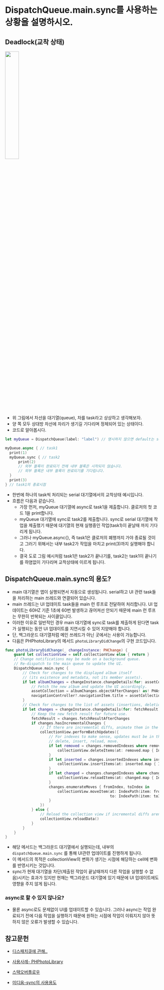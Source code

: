 # DispatchQueue.main.sync를 사용하는 상황을 설명하시오.

## Deadlock(교착 상태)

<image src = "https://github.com/Swift-Master/SwiftMaster17_Team13_Study/assets/116094622/b2b4d893-ca11-4af6-9396-3dd1be890b66" width = 30%></image>


- 위 그림에서 차선을 대기열(queue), 차를 task라고 상상하고 생각해보자. 
- 양 쪽 모두 상대방 차선에 자리가 생기길 기다리며 정체되어 있는 상태이다.
- 코드로 알아봅시다.

```swift
let myQueue = DispatchQueue(label: "label") // 명시하지 않으면 default는 serial

myQueue.async { // task1
  print(1)
  myQueue.sync { // task2
	  print(2)
      // 외부 블록이 완료되기 전에 내부 블록은 시작되지 않습니다.
      // 외부 블록은 내부 블록이 완료되기를 기다립니다.
  }
  print(3)
} // task1의 종료시점
```
- 한번에 하나의 task씩 처리되는 serial 대기열에서의 교착상태 예시입니다.
- 흐름은 다음과 같습니다.
	- 가장 먼저, myQueue 대기열에 async로 task1을 제출합니다. 클로저의 첫 코드 1을 print합니다.
	- myQueue 대기열에 sync로 task2를 제출합니다. sync로 serial 대기열에 작업을 제출했기 때문에 대기열의 현재 실행중인 작업(task1)이 끝날때 까지 기다리게 됩니다.
	- 그러나 myQueue.async{}, 즉 task1은 클로저의 폐행까지 가야 종료될 것이고 그러기 위해서는 내부 task2가 작업을 마치고 print(3)까지 실행해야 합니다.
	- 결국 도로 그림 예시처럼 task1은 task2가 끝나기를, task2는 task1이 끝나기를 하염없이 기다리며 교착상태에 이르게 됩니다.

## DispatchQueue.main.sync의 용도?

- main 대기열은 앱이 실행되면서 자동으로 생성됩니다. serial하고 UI 관련 task들을 처리하는 main 쓰레드와 연결되어 있습니다.
- main 쓰레드는 UI 업데이트 task들을 main 런 루프로 전달하여 처리합니다. UI 업데이트는 60HZ 기준 1초에 60번 발생하고 끊어져선 안되기 때문에 main 런 루프는 무한히 반복되는 사이클입니다.
- 이러한 이유로 일반적인 경우 main 대기열에 sync로 task를 제출하게 된다면 task가 실행되는 동안 UI 업데이트를 지연시킬 수 있어 지양해야 합니다.
- 단, 백그라운드 대기열처럼 메인 쓰레드가 아닌 곳에서는 사용이 가능합니다.
- 다음은 PHPhotoLibrary의 메서드 `photoLibraryDidChange`의 구현 코드입니다.
```swift
func photoLibraryDidChange(_ changeInstance: PHChange) {
    guard let collectionView = self.collectionView else { return }
    // Change notifications may be made on a background queue.
    // Re-dispatch to the main queue to update the UI.
    DispatchQueue.main.sync {
        // Check for changes to the displayed album itself
        // (its existence and metadata, not its member assets).
        if let albumChanges = changeInstance.changeDetails(for: assetCollection) {
            // Fetch the new album and update the UI accordingly.
            assetCollection = albumChanges.objectAfterChanges! as! PHAssetCollection
            navigationController?.navigationItem.title = assetCollection.localizedTitle
        }
        // Check for changes to the list of assets (insertions, deletions, moves, or updates).
        if let changes = changeInstance.changeDetails(for: fetchResult) {
            // Keep the new fetch result for future use.
            fetchResult = changes.fetchResultAfterChanges
            if changes.hasIncrementalChanges {
                // If there are incremental diffs, animate them in the collection view.
                collectionView.performBatchUpdates({
                    // For indexes to make sense, updates must be in this order:
                    // delete, insert, reload, move.
                    if let removed = changes.removedIndexes where removed.count > 0 {
                        collectionView.deleteItems(at: removed.map { IndexPath(item: $0, section:0) })
                    }
                    if let inserted = changes.insertedIndexes where inserted.count > 0 {
                        collectionView.insertItems(at: inserted.map { IndexPath(item: $0, section:0) })
                    }
                    if let changed = changes.changedIndexes where changed.count > 0 {
                        collectionView.reloadItems(at: changed.map { IndexPath(item: $0, section:0) })
                    }
                    changes.enumerateMoves { fromIndex, toIndex in
                        collectionView.moveItem(at: IndexPath(item: fromIndex, section: 0),
                                                to: IndexPath(item: toIndex, section: 0))
                    }
                })
            } else {
                // Reload the collection view if incremental diffs aren't available.
                collectionView.reloadData()
            }
        }
    }
}
```

- 해당 메서드는 백그라운드 대기열에서 실행되는데, 내부의 `dispatchQueue.main.sync` 를 통해 UI관련 업데이트를 진행하게 됩니다.
- 이 메서드의 목적은 collectionView의 변화가 생기는 시점에 해당하는 cell에 변화를 반영시키는 것입니다.
- sync가 현재 대기열을 차단(제출된 작업이 끝날때까지 다른 작업을 실행할 수 없음)시키는 효과가 있지만 현재는 백그라운드 대기열에 있기 때문에 UI 업데이트에도 영향을 주지 않게 됩니다.
### async로 할 수 있지 않나요?
- 물론 async로도 문제없이 UI를 업데이트할 수 있습니다. 그러나 async는 작업 완료되기 전에 다음 작업을 실행하기 때문에 원하는 시점에 작업이 이뤄지지 않아 뜻하지 않은 오류가 발생할 수 있습니다.

## 참고문헌 
- [디스패치큐에 관해..](https://yagom.net/forums/topic/%EC%95%BC%EA%B3%B0%EB%8B%B7%EB%84%B7-%EC%A7%88%EB%AC%B8%EB%AA%A8%EC%9D%8C-6/)

- [사용사례- PHPhotoLibrary](https://developer.apple.com/documentation/photokit/phphotolibrarychangeobserver)

- [스택오버플로우](https://stackoverflow.com/questions/44324595/difference-between-dispatchqueue-main-async-and-dispatchqueue-main-sync)

- [미디움-sync의 사용용도](https://sarawanak.medium.com/demystifying-dispatchqueue-main-sync-b59b77e4f502)
